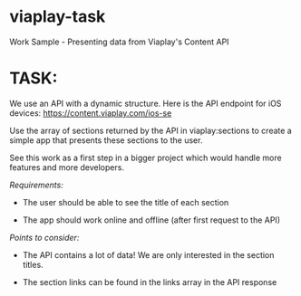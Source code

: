 # viaplay-task
Work Sample - Presenting data from Viaplay's Content API
 
# TASK:

We use an API with a dynamic structure. Here is the API endpoint for iOS devices:
https://content.viaplay.com/ios-se

Use the array of sections returned by the API in viaplay:sections to create a simple app that presents
these sections to the user.

See this work as a first step in a bigger project which would handle more features and more developers.


*Requirements:*

- The user should be able to see the title of each section

- The app should work online and offline (after first request to the API)


*Points to consider:*

- The API contains a lot of data! We are only interested in the section titles.

- The section links can be found in the links array in the API response
